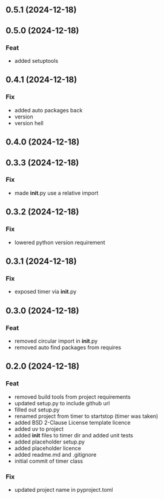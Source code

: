 ## 0.5.1 (2024-12-18)

## 0.5.0 (2024-12-18)

### Feat

- added setuptools

## 0.4.1 (2024-12-18)

### Fix

- added auto packages back
- version
- version hell

## 0.4.0 (2024-12-18)

## 0.3.3 (2024-12-18)

### Fix

- made __init__.py use a relative import

## 0.3.2 (2024-12-18)

### Fix

- lowered python version requirement

## 0.3.1 (2024-12-18)

### Fix

- exposed timer via __init__.py

## 0.3.0 (2024-12-18)

### Feat

- removed circular import in __init__.py
- removed auto find packages from requires

## 0.2.0 (2024-12-18)

### Feat

- removed build tools from project requirements
- updated setup.py to include github url
- filled out setup.py
- renamed project from timer to startstop (timer was taken)
- added BSD 2-Clause License template licence
- added uv to project
- added __init__ files to timer dir and added unit tests
- added placeholder setup.py
- added placeholder licence
- added readme.md and .gitignore
- initial commit of timer class

### Fix

- updated project name in pyproject.toml
